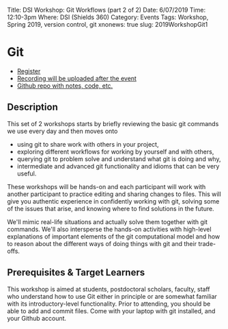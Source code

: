 Title: DSI Workshop: Git Workflows (part 2 of 2)
Date: 6/07/2019
Time: 12:10-3pm
Where: DSI (Shields 360)
Category: Events
Tags: Workshop, Spring 2019, version control, git
xnonews: true
slug: 2019WorkshopGit1

# Git 

* [Register](https://forms.library.ucdavis.edu/classes/descriptions.php)
* [Recording will be uploaded after the event]()
* [Github repo with notes, code, etc.]()


## Description

This set of 2 workshops starts by briefly reviewing the basic git commands we use every day
and then moves onto 
+ using git to share work with others in your project,
+ exploring different workflows for working by yourself and with others,
+ querying git to problem solve and understand what git is doing and why,
+ intermediate and advanced git functionality and idioms that can be very useful.

These workshops will be hands-on and each participant will work 
with another participant to practice editing and sharing changes to files. This
will give you authentic experience in confidently working with git, solving
some of the issues that arise, and knowing where to find solutions in the future.

We'll mimic real-life situations and actually solve them together with git commands.
We'll also intersperse the hands-on activities with high-level explanations of important elements of
the git computational model and how to reason about the different ways of doing things with git and their trade-offs.

## Prerequisites & Target Learners

This workshop is aimed at students, postdoctoral scholars, faculty, staff who understand how to use
Git either in principle or are somewhat familiar with its introductory-level
functionality.  Prior to attending, you should be able to add and commit files. 
Come with your laptop with git installed, and your Github account.